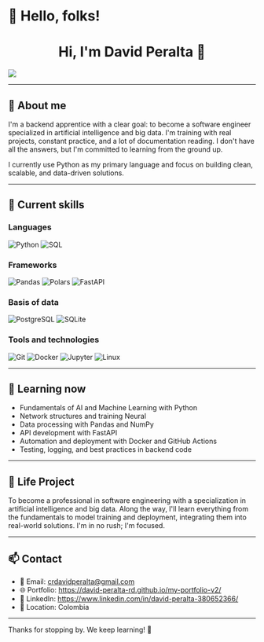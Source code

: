 # 👋 Hello, folks!
<h1 align="center">Hi, I'm David Peralta 🧠</h1>

![](https://komarev.com/ghpvc/?username=DavidPeralta&color=blueviolet&label=🧩_Thanks+for+visiting!)

---

## 🙋 About me

I'm a backend apprentice with a clear goal: to become a software engineer specialized in artificial intelligence and big data. I'm training with real projects, constant practice, and a lot of documentation reading. I don't have all the answers, but I'm committed to learning from the ground up.

I currently use Python as my primary language and focus on building clean, scalable, and data-driven solutions.

---

## 🧰 Current skills

### Languages
![Python](https://img.shields.io/badge/Python-3776AB?style=for-the-badge&logo=python&logoColor=white)
![SQL](https://img.shields.io/badge/SQL-336791?style=for-the-badge&logo=postgresql&logoColor=white)

### Frameworks
![Pandas](https://img.shields.io/badge/Pandas-150458?style=for-the-badge&logo=pandas&logoColor=white)
![Polars](https://img.shields.io/badge/Polars-1793D1?style=for-the-badge&logo=data&logoColor=white)
![FastAPI](https://img.shields.io/badge/FastAPI-009688?style=for-the-badge&logo=fastapi&logoColor=white)
### Basis of data
![PostgreSQL](https://img.shields.io/badge/PostgreSQL-316192?style=for-the-badge&logo=postgresql&logoColor=white)
![SQLite](https://img.shields.io/badge/SQLite-07405E?style=for-the-badge&logo=sqlite&logoColor=white)

### Tools and technologies
![Git](https://img.shields.io/badge/Git-F05032?style=for-the-badge&logo=git&logoColor=white)
![Docker](https://img.shields.io/badge/Docker-2496ED?style=for-the-badge&logo=docker&logoColor=white)
![Jupyter](https://img.shields.io/badge/Jupyter-F37626?style=for-the-badge&logo=jupyter&logoColor=white)
![Linux](https://img.shields.io/badge/Linux-FCC624?style=for-the-badge&logo=linux&logoColor=black)

---

## 🚀 Learning now

- Fundamentals of AI and Machine Learning with Python
- Network structures and training Neural
- Data processing with Pandas and NumPy
- API development with FastAPI
- Automation and deployment with Docker and GitHub Actions
- Testing, logging, and best practices in backend code

---

## 🎯 Life Project

To become a professional in software engineering with a specialization in artificial intelligence and big data. Along the way, I'll learn everything from the fundamentals to model training and deployment, integrating them into real-world solutions. I'm in no rush; I'm focused.

---

## 📫 Contact

- 📧 Email: crdavidperalta@gmail.com
- 🌐 Portfolio: https://david-peralta-rd.github.io/my-portfolio-v2/
- 💼 LinkedIn: https://www.linkedin.com/in/david-peralta-380652366/
- 📍 Location: Colombia

---

Thanks for stopping by. We keep learning! 🧪
